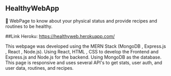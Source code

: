 ## HealthyWebApp
🍎 WebPage to know about your physical status and provide recipes and routines to be healthy.

##Link Heroku: https://healthyweb.herokuapp.com/

This webpage was developed using the MERN Stack (MongoDB , Express.js , React , Node.js). Using React, HTML , CSS to develop the Frontend and Express.js and Node.js
for the backend. Using MongoDB as the database. This page is responsive and uses several API's to get stats, user auth, and user data, routines, and recipes.
